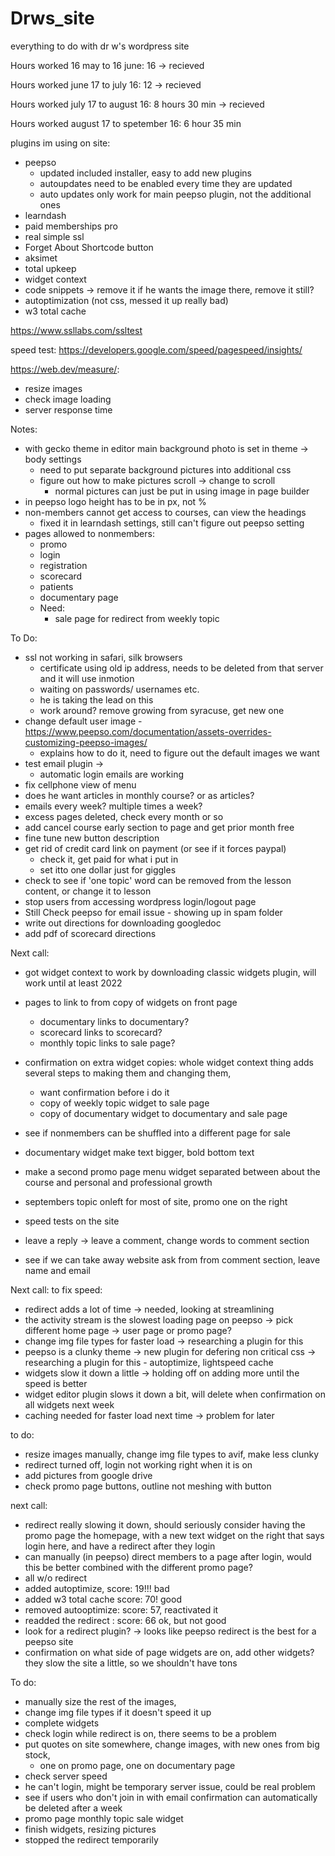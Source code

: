 # Drws_site
everything to do with dr w's wordpress site

 Hours worked 16 may to 16 june: 16 ->  recieved
 
 Hours worked  june 17 to july 16: 12 -> recieved
 
 Hours worked july 17 to august 16: 8 hours 30 min -> recieved
 
 Hours worked august 17 to spetember 16: 6 hour 35 min
 
plugins im using on site:

- peepso
	- updated included installer, easy to add new plugins
	- autoupdates need to be enabled every time they are updated
	- auto updates only work for main peepso plugin, not the additional ones
- learndash 
- paid memberships pro
- real simple ssl 
- Forget About Shortcode button 
- aksimet
- total upkeep
- widget context 
- code snippets -> remove it if he wants the image there, remove it still?
- autoptimization (not css, messed it up really bad)
- w3 total cache

https://www.ssllabs.com/ssltest


speed test:
https://developers.google.com/speed/pagespeed/insights/

https://web.dev/measure/:
- resize images
- check image loading
- server response time

Notes:

- with gecko theme in editor main background photo is set in theme -> body settings
	- need to put separate background pictures into additional css
	- figure out how to make pictures scroll -> change to scroll
		- normal pictures can just be put in using image in page builder
- in peepso logo height has to be in px, not %
- non-members cannot get access to courses, can view the headings 
 	- fixed it in learndash settings, still can't figure out peepso setting
- pages allowed to nonmembers:
	- promo
	- login
	- registration
	- scorecard
	- patients
	- documentary page
	- Need:
		- sale page for redirect from weekly topic


To Do:

- ssl not working in safari, silk browsers
	- certificate using old ip address, needs to be deleted from that server and it will use inmotion 
	- waiting on passwords/ usernames etc. 
	- he is taking the lead on this
	- work around? remove growing from syracuse, get new one
- change default user image
	-https://www.peepso.com/documentation/assets-overrides-customizing-peepso-images/ 
	- explains how to do it, need to figure out the default images we want
- test email plugin -> 
	- automatic login emails are working
- fix cellphone view of menu
- does he want articles in monthly course? or as articles? 
- emails every week? multiple times a week?
- excess pages deleted, check every month or so
- add cancel course early section to page and get prior month free
- fine tune new button description
- get rid of credit card link on payment (or see if it forces paypal)
	- check it, get paid for what i put in
	- set itto one dollar just for giggles
- check to see if 'one topic' word can be removed from the lesson content, or change it to lesson
- stop users from accessing wordpress login/logout page
- Still Check peepso  for email issue - showing up in spam folder
- write out directions for downloading googledoc
- add pdf of scorecard directions

Next call:
- got widget context to work by downloading classic widgets plugin, will work until at least 2022
- pages to link to from copy of widgets on front page
	- documentary links to documentary?
	- scorecard links to scorecard?
	- monthly topic links to sale page?
- confirmation on extra widget copies: whole widget context thing adds several steps to making them and changing them,
	-  want confirmation before i do it
	- copy of weekly topic widget to sale page
	- copy of documentary widget to documentary and sale page
- see if nonmembers can be shuffled into a different page for sale

- documentary widget make text bigger, bold bottom text 
- make a second promo page menu widget separated between about the course and personal and professional growth
- septembers topic onleft for most of site, promo one on the right
- speed tests on the site
- leave a reply -> leave a comment, change words to comment section 
- see if we can take away website ask from from comment section, leave name and email


Next call:
to fix speed:
- redirect adds  a lot of time -> needed, looking at streamlining
- the activity stream is the slowest loading page on peepso -> pick different home page -> user page or promo page?
- change img file types for faster load -> researching a plugin for this
- peepso is a clunky theme -> new plugin for defering non critical css -> researching a plugin for this - autoptimize, lightspeed cache
- widgets slow it down a little -> holding off on adding more until the speed is better
- widget editor plugin slows it down a bit, will delete when confirmation on all widgets next week
- caching needed for faster load next time -> problem for later

to do:
- resize images manually, change img file types to avif, make less clunky
- redirect turned off, login not working right when it is on
- add pictures from google drive
- check promo page buttons, outline not meshing with button

next call:

- redirect really slowing it down, should seriously consider having the promo page the homepage, with a new text widget on the right that says login here, and have a redirect after they login
- can manually (in peepso) direct members to a page after login, would this be better combined with the different promo page?
-  all w/o redirect
- added autoptimize, score: 19!!! bad
- added w3 total cache score: 70! good
- removed autooptimize: score: 57, reactivated it
- readded the redirect : score: 66 ok, but not good
- look for a redirect plugin?  -> looks like peepso redirect is the best for a peepso site
- confirmation on what side of page widgets are on, add other widgets? they slow the site a little, so we shouldn't have tons

To do:
- manually size the rest of the images, 
- change img file types if it doesn't speed it up 
- complete widgets
- check login while redirect is on, there seems to be a problem
- put quotes on site somewhere, change images, with new ones from big stock, 
	- one on promo page, one on documentary page
- check server speed
- he can't login, might be temporary server issue, could be real problem
- see if users who don't join in with email confirmation can automatically be deleted after a week
- promo page monthly topic sale widget
- finish widgets, resizing pictures
- stopped the redirect temporarily
